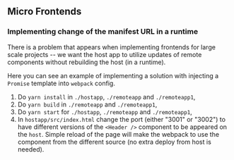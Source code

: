## Micro Frontends
### Implementing change of the manifest URL in a runtime

There is a problem that appears when implementing frontends for large scale projects -- we want the host app to utilize updates of remote components without rebuilding the host (in a runtime).

Here you can see an example of implementing a solution with injecting a `Promise` template into `webpack` config.

1) Do `yarn install` in `./hostapp`, `./remoteapp` and `./remoteapp1`,
2) Do `yarn build` in `./remoteapp` and `./remoteapp1`,
3) Do `yarn start` for `./hostapp`, `./remoteapp` and `./remoteapp1`,
4) In `hostapp/src/index.html` change the port (either "3001" or "3002") to have different versions of the `<Header />` component to be appeared on the `host`. Simple reload of the page will make the webpack to use the component from the different source (no extra deploy from host is needed).

